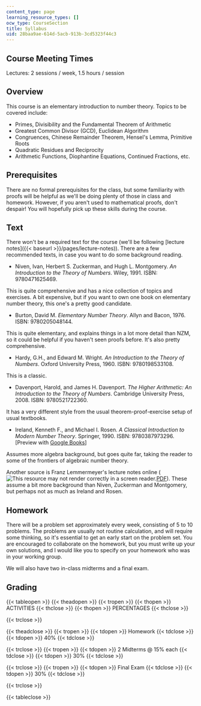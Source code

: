 ```yaml
---
content_type: page
learning_resource_types: []
ocw_type: CourseSection
title: Syllabus
uid: 28baa9ae-614d-5acb-913b-3cd5323f44c3
---
```


Course Meeting Times
--------------------

Lectures: 2 sessions / week, 1.5 hours / session

Overview
--------

This course is an elementary introduction to number theory. Topics to be covered include:

*   Primes, Divisibility and the Fundamental Theorem of Arithmetic
*   Greatest Common Divisor (GCD), Euclidean Algorithm
*   Congruences, Chinese Remainder Theorem, Hensel's Lemma, Primitive Roots
*   Quadratic Residues and Reciprocity
*   Arithmetic Functions, Diophantine Equations, Continued Fractions, etc.

Prerequisites
-------------

There are no formal prerequisites for the class, but some familiarity with proofs will be helpful as we'll be doing plenty of those in class and homework. However, if you aren't used to mathematical proofs, don't despair! You will hopefully pick up these skills during the course.

Text
----

There won't be a required text for the course (we'll be following [lecture notes]({{< baseurl >}}/pages/lecture-notes)). There are a few recommended texts, in case you want to do some background reading.

*   Niven, Ivan, Herbert S. Zuckerman, and Hugh L. Montgomery. _An Introduction to the Theory of Numbers_. Wiley, 1991. ISBN: 9780471625469.

This is quite comprehensive and has a nice collection of topics and exercises. A bit expensive, but if you want to own one book on elementary number theory, this one's a pretty good candidate.

*   Burton, David M. _Elementary Number Theory_. Allyn and Bacon, 1976. ISBN: 9780205048144.

This is quite elementary, and explains things in a lot more detail than NZM, so it could be helpful if you haven't seen proofs before. It's also pretty comprehensive.

*   Hardy, G.H., and Edward M. Wright. _An Introduction to the Theory of Numbers_. Oxford University Press, 1960. ISBN: 9780198533108.

This is a classic.

*   Davenport, Harold, and James H. Davenport. _The Higher Arithmetic: An Introduction to the Theory of Numbers_. Cambridge University Press, 2008. ISBN: 9780521722360.

It has a very different style from the usual theorem-proof-exercise setup of usual textbooks.

*   Ireland, Kenneth F., and Michael I. Rosen. _A Classical Introduction to Modern Number Theory_. Springer, 1990. ISBN: 9780387973296. \[Preview with [Google Books](http://books.google.com/books?id=jhAXHuP2y04C&pg=Pafrontcover)\]

Assumes more algebra background, but goes quite far, taking the reader to some of the frontiers of algebraic number theory.

Another source is Franz Lemmermeyer's lecture notes online (![This resource may not render correctly in a screen reader.](/images/inacessible.gif)[PDF](http://www.fen.bilkent.edu.tr/~franz/nth06/nth.pdf)). These assume a bit more background than Niven, Zuckerman and Montgomery, but perhaps not as much as Ireland and Rosen.

Homework
--------

There will be a problem set approximately every week, consisting of 5 to 10 problems. The problems are usually not routine calculation, and will require some thinking, so it's essential to get an early start on the problem set. You are encouraged to collaborate on the homework, but you must write up your own solutions, and I would like you to specify on your homework who was in your working group.

We will also have two in-class midterms and a final exam.

Grading
-------

{{< tableopen >}}
{{< theadopen >}}
{{< tropen >}}
{{< thopen >}}
ACTIVITIES
{{< thclose >}}
{{< thopen >}}
PERCENTAGES
{{< thclose >}}

{{< trclose >}}

{{< theadclose >}}
{{< tropen >}}
{{< tdopen >}}
Homework
{{< tdclose >}}
{{< tdopen >}}
40%
{{< tdclose >}}

{{< trclose >}}
{{< tropen >}}
{{< tdopen >}}
2 Midterms @ 15% each
{{< tdclose >}}
{{< tdopen >}}
30%
{{< tdclose >}}

{{< trclose >}}
{{< tropen >}}
{{< tdopen >}}
Final Exam
{{< tdclose >}}
{{< tdopen >}}
30%
{{< tdclose >}}

{{< trclose >}}

{{< tableclose >}}